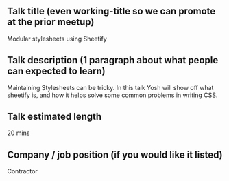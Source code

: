 ## Talk title (even working-title so we can promote at the prior meetup)
Modular stylesheets using Sheetify

## Talk description (1 paragraph about what people can expected to learn)
Maintaining Stylesheets can be tricky. In this talk Yosh will show off what
sheetify is, and how it helps solve some common problems in writing CSS.

## Talk estimated length
20 mins

## Company / job position (if you would like it listed)
Contractor
